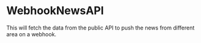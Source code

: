 # WebhookNewsAPI
This will fetch the data from the public API to push the news from different area on a webhook.
